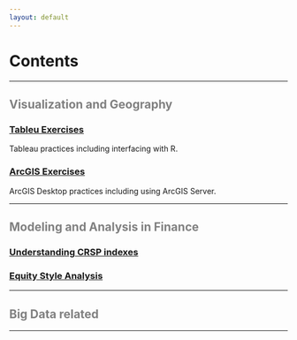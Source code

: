 ```yaml
---
layout: default
---
```


# Contents 

<hr>

<div class="grid grid-pad">
    <div class="col-1-1">
       <div class="content">
           <h2><font color="Grey">Visualization and Geography</font></h2>
       </div>
    </div>
</div>
<div class="grid grid-pad">
    <div class="col-1-2">
        <div class="content">
            <h3><a href="{{base_url}}/visual/">Tableu Exercises</a></h3>
            <p>Tableau practices including interfacing with R. </p>
        </div>
     </div>
     <div class="col-1-2">
        <div class="content">
            <h3><a href="{{base_url}}/geomap/">ArcGIS Exercises</a></h3> 
            <p>ArcGIS Desktop practices including using ArcGIS Server.</p>
        </div>
     </div> 
</div>
<hr>
<div class="grid grid-pad">
    <div class="col-1-1">
       <div class="content">
           <h2><font color="Grey">Modeling and Analysis in Finance</font></h2>
       </div>
    </div>
</div>
<div class="grid grid-pad">
    <div class="col-1-1">
        <div class="content">
            <h3><a href="{{ base_url }}/modeling-analysis/crsp-index/">Understanding CRSP indexes</a></h3>
        </div>
     </div>
    <div class="col-1-1">
        <div class="content">
            <h3><a href="{{ base_url }}/modeling-analysis/equity-style-analysis/">Equity Style Analysis</a></h3>
        </div>
     </div>
</div>

<hr>

<div class="grid grid-pad">
    <div class="col-1-1">
       <div class="content">
           <h2><font color="Grey">Big Data related</font></h2>
       </div>
    </div>
</div>
<!--
<div class="grid grid-pad">
    <div class="col-1-2">
        <div class="content">
            <h3><a href="#">Natural Language Processing</a></h3>
            <p>Examples of using Amazon Web Services and Google Cloud for Big Data Stack</p>
        </div>
     </div>
     <div class="col-1-2">
        <div class="content">
            <h3><a href="#">Apache Spark</a></h3> 
            <p>Apache Spark is used with interactive analysis capability using iPython</p>
        </div>
     </div> 
</div>
-->

<hr>
